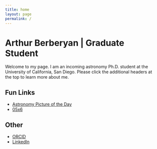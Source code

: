 ```yaml
---
title: home
layout: page
permalink: /
---
```

<html lang="en">
<head>
<title>Arthur Berberyan</title>
<meta name="google-site-verification" content="jFU2IiO8JgDQAU5ezo10jyJUL2tsa-I2r0Sb13pk2c0" />
</head>
<h1>Arthur Berberyan | Graduate Student</h1>
Welcome to my page. I am an incoming astronomy Ph.D. student at the University of California, San Diego. Please click the additional headers at the top to learn more about me.

<h2>Fun Links</h2>
<ul>
  <li><a href="https://apod.nasa.gov/apod/astropix.html">Astronomy Picture of the Day</a></li>
  <li><a href="https://csh.bz/line/05x6.html">05x6</a></li>
</ul>

<h2>Other</h2>
<ul>
  <li><a href="https://orcid.org/0009-0009-8695-2558">ORCID</a></li>
  <li><a href="https://www.linkedin.com/in/arthurberberyan">LinkedIn</a></li>
</ul>

<meta name="description" content="Academic website of Arthur Berberyan, graduate phd student, astronomer, researcher, UCSD.">
